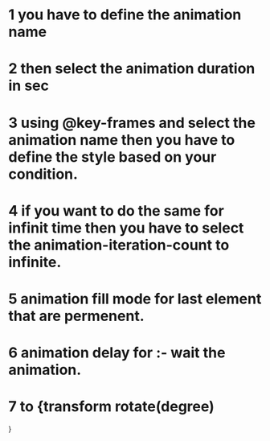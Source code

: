# 1 you have to define the animation name 
# 2 then select the animation duration in sec
# 3 using @key-frames and select the animation name then you have to define the style based on your condition.
# 4 if you want to do the same for infinit time then you have to select the animation-iteration-count to infinite.

# 5 animation fill mode for last element that are permenent.
# 6 animation delay  for :- wait the animation.

# 7 to {transform rotate(degree) 
}